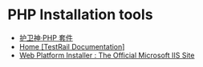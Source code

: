 # PHP Installation tools

- [护卫神·PHP 套件](https://www.huweishen.com/soft/php/)
- [Home [TestRail Documentation]](http://docs.gurock.com/)
- [Web Platform Installer : The Official Microsoft IIS Site](https://www.microsoft.com/web/downloads/platform.aspx)
